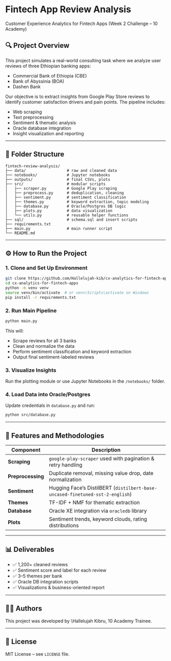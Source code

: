 # Fintech App Review Analysis

Customer Experience Analytics for Fintech Apps (Week 2 Challenge – 10 Academy)

## 🔍 Project Overview

This project simulates a real-world consulting task where we analyze user reviews of three Ethiopian banking apps:

* Commercial Bank of Ethiopia (CBE)
* Bank of Abyssinia (BOA)
* Dashen Bank

Our objective is to extract insights from Google Play Store reviews to identify customer satisfaction drivers and pain points. The pipeline includes:

* Web scraping
* Text preprocessing
* Sentiment & thematic analysis
* Oracle database integration
* Insight visualization and reporting

---

## 📁 Folder Structure

```
fintech-review-analysis/
├── data/                  # raw and cleaned data
├── notebooks/             # Jupyter notebooks
├── outputs/               # final CSVs, plots
├── src/                   # modular scripts
│   ├── scraper.py         # Google Play scraping
│   ├── preprocess.py      # deduplication, cleaning
│   ├── sentiment.py       # sentiment classification
│   ├── themes.py          # keyword extraction, topic modeling
│   ├── database.py        # Oracle/Postgres DB logic
│   ├── plots.py           # data visualization
│   └── utils.py           # reusable helper functions
├── sql/                   # schema.sql and insert scripts
├── requirements.txt
├── main.py                # main runner script
└── README.md
```

---

## ⚙️ How to Run the Project

### 1. Clone and Set Up Environment

```bash
git clone https://github.com/Hallelujah-kib/cx-analytics-for-fintech-apps.git
cd cx-analytics-for-fintech-apps
python -m venv venv
source venv/bin/activate  # or venv\Scripts\activate on Windows
pip install -r requirements.txt
```

### 2. Run Main Pipeline

```bash
python main.py
```

This will:

* Scrape reviews for all 3 banks
* Clean and normalize the data
* Perform sentiment classification and keyword extraction
* Output final sentiment-labeled reviews

### 3. Visualize Insights

Run the plotting module or use Jupyter Notebooks in the `/notebooks/` folder.

### 4. Load Data into Oracle/Postgres

Update credentials in `database.py` and run:

```bash
python src/database.py
```

---

## 🧪 Features and Methodologies

| Component         | Description                                                                   |
| ----------------- | ----------------------------------------------------------------------------- |
| **Scraping**      | `google-play-scraper` used with pagination & retry handling                   |
| **Preprocessing** | Duplicate removal, missing value drop, date normalization                     |
| **Sentiment**     | Hugging Face’s DistilBERT (`distilbert-base-uncased-finetuned-sst-2-english`) |
| **Themes**        | TF-IDF + NMF for thematic extraction                                          |
| **Database**      | Oracle XE integration via `oracledb` library                                  |
| **Plots**         | Sentiment trends, keyword clouds, rating distributions                        |

---

## 📊 Deliverables

* ✅ 1,200+ cleaned reviews
* ✅ Sentiment score and label for each review
* ✅ 3–5 themes per bank
* ✅ Oracle DB integration scripts
* ✅ Visualizations & business-oriented report

---

## 👨‍💻 Authors

This project was developed by \Hallelujah Kibru, 10 Academy Trainee.

---

## 📄 License

MIT License – see `LICENSE` file.
